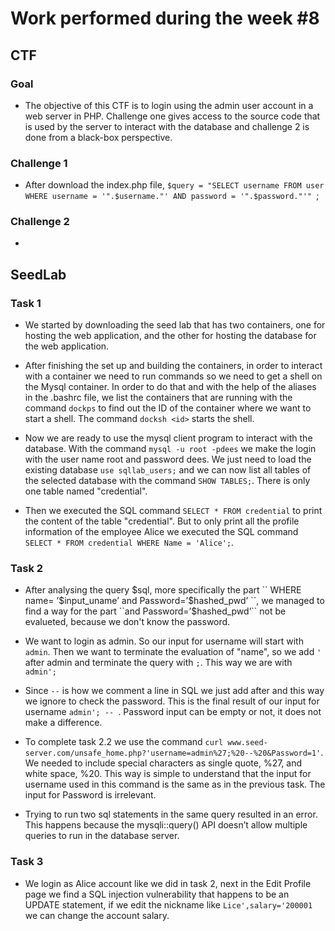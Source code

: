 # Work performed during the week #8

## CTF

### Goal
- The objective of this CTF is to login using the admin user account in a web server in PHP. Challenge one gives access to the source code that is used by the server to interact with the database and challenge 2 is done from a black-box perspective.

### Challenge 1
- After download the index.php file, ``$query = "SELECT username FROM user WHERE username = '".$username."' AND password = '".$password."'" ``;

### Challenge 2
- 


## SeedLab

### Task 1

- We started by downloading the seed lab that has two containers, one for hosting the web application, and the other for hosting the
database for the web application.

- After finishing the set up and building the containers, in order to interact with a container we need to run commands so we need to get a shell on the Mysql container. In order to do that and with the help of the aliases in the .bashrc file, we list the containers that are running with the command ``dockps`` to find out the ID of the container where we want to start a shell. The command ``docksh <id>`` starts the shell.

- Now we are ready to use the mysql client program to interact with the database. With the command ``mysql -u root -pdees`` we make the login with the user name root and password dees. We just need to load the existing database ``use sqllab_users;`` and we can now list all tables of the selected database with the command ``SHOW TABLES;``. There is only one table named "credential".

- Then we executed the SQL command ``SELECT * FROM credential`` to print the content of the table "credential". But to only print all the profile information of the employee Alice we executed the SQL command ``SELECT * FROM credential WHERE Name = 'Alice';``.

### Task 2

- After analysing the query $sql, more specifically the part `` WHERE name= ’$input_uname’ and Password=’$hashed_pwd’ ``, we managed to find a way for the part ``and Password=’$hashed_pwd’`` not be evalueted, because we don't know the password.

- We want to login as admin. So our input for username will start with ``admin``. Then we want to terminate the evaluation of "name", so we add `` ' `` after admin and terminate the query with ``;``. This way we are with ``admin';``

- Since ``--`` is how we comment a line in SQL we just add after and this way we ignore to check the password. This is the final result of our input for username ``admin'; -- ``. Password input can be empty or not, it does not make a difference. 

- To complete task 2.2 we use the command ``curl www.seed-server.com/unsafe_home.php?'username=admin%27;%20--%20&Password=1'``. We needed to include special characters as single quote, %27, and white space, %20. This way is simple to understand that the input for username used in this command is the same as in the previous task. The input for Password is irrelevant.

- Trying to run two sql statements in the same query resulted in an error. This happens because the mysqli::query() API doesn’t allow multiple queries to run in the database server.

### Task 3

- We login as Alice account like we did in task 2, next in the Edit Profile page we find a SQL injection vulnerability that happens to be an UPDATE statement, if we edit the nickname like ``Lice',salary='200001`` we can change the account salary. 
